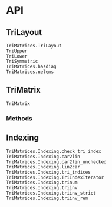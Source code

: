 # API


## TriLayout

```@docs
TriMatrices.TriLayout
TriUpper
TriLower
TriSymmetric
TriMatrices.hasdiag
TriMatrices.nelems
```


## TriMatrix

```@docs
TriMatrix
```

### Methods


## Indexing

```@docs
TriMatrices.Indexing.check_tri_index
TriMatrices.Indexing.car2lin
TriMatrices.Indexing.car2lin_unchecked
TriMatrices.Indexing.lin2car
TriMatrices.Indexing.tri_indices
TriMatrices.Indexing.TriIndexIterator
TriMatrices.Indexing.trinum
TriMatrices.Indexing.triinv
TriMatrices.Indexing.triinv_strict
TriMatrices.Indexing.triinv_rem
```
